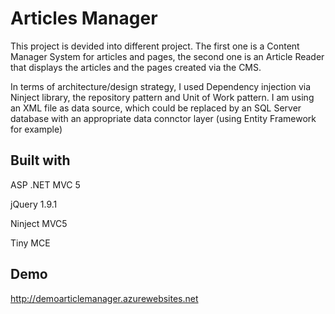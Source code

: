 # Articles Manager
This project is devided into different project. The first one is a Content Manager System for articles and pages, the second one is an Article Reader that displays the articles and the pages created via the CMS.

In terms of architecture/design strategy, I used Dependency injection via Ninject library, the repository pattern and Unit of Work pattern.
I am using an XML file as data source, which could be replaced by an SQL Server database with an appropriate data connctor layer (using Entity Framework for example)

## Built with
ASP .NET MVC 5

jQuery 1.9.1

Ninject MVC5

Tiny MCE

## Demo
http://demoarticlemanager.azurewebsites.net
